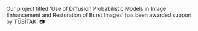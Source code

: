 Our project titled 'Use of Diffusion Probabilistic Models in Image Enhancement and Restoration of Burst Images' has been awarded support by TÜBİTAK. :camera: